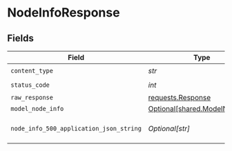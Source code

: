 # NodeInfoResponse


## Fields

| Field                                                                                 | Type                                                                                  | Required                                                                              | Description                                                                           |
| ------------------------------------------------------------------------------------- | ------------------------------------------------------------------------------------- | ------------------------------------------------------------------------------------- | ------------------------------------------------------------------------------------- |
| `content_type`                                                                        | *str*                                                                                 | :heavy_check_mark:                                                                    | N/A                                                                                   |
| `status_code`                                                                         | *int*                                                                                 | :heavy_check_mark:                                                                    | N/A                                                                                   |
| `raw_response`                                                                        | [requests.Response](https://requests.readthedocs.io/en/latest/api/#requests.Response) | :heavy_minus_sign:                                                                    | N/A                                                                                   |
| `model_node_info`                                                                     | [Optional[shared.ModelNodeInfo]](../../models/shared/modelnodeinfo.md)                | :heavy_minus_sign:                                                                    | OK                                                                                    |
| `node_info_500_application_json_string`                                               | *Optional[str]*                                                                       | :heavy_minus_sign:                                                                    | Internal Server Error                                                                 |